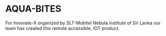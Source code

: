 # AQUA-BITES
For Innovate-X organized by SLT-Mobitel Nebula institute of Sri Lanka our team has created this remote accessible, IOT product.
